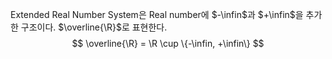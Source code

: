 Extended Real Number System은 Real number에 $-\infin$과 $+\infin$을 추가한 구조이다. $\overline{\R}$로 표현한다.
$$
\overline{\R} = \R \cup \{-\infin, +\infin\}
$$